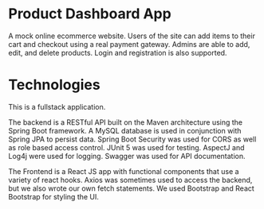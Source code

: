 # Product Dashboard App
A mock online ecommerce website. Users of the site can add items to their cart and checkout using a real payment gateway. Admins are able to add, edit, and delete products. Login and registration is also supported.

# Technologies
This is a fullstack application.

The backend is a RESTful API built on the Maven architecture using the Spring Boot framework. A MySQL database is used in conjunction with Spring JPA to persist data. Spring Boot Security was used for CORS as well as role based access control. JUnit 5 was used for testing. AspectJ and Log4j were used for logging. Swagger was used for API documentation.

The Frontend is a React JS app with functional components that use a variety of react hooks. Axios was sometimes used to access the backend, but we also wrote our own fetch statements. We used Bootstrap and React Bootstrap for styling the UI.
